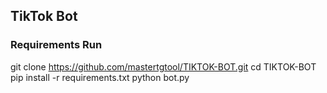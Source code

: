 ## TikTok Bot

### Requirements Run 
git clone https://github.com/mastertgtool/TIKTOK-BOT.git
cd TIKTOK-BOT
pip install -r requirements.txt
python bot.py
